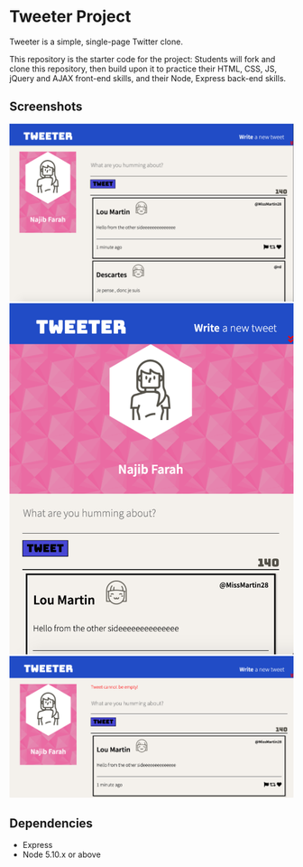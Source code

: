 # Tweeter Project

Tweeter is a simple, single-page Twitter clone.

This repository is the starter code for the project: Students will fork and clone this repository, then build upon it to practice their HTML, CSS, JS, jQuery and AJAX front-end skills, and their Node, Express back-end skills.

## Screenshots

!["Screenshot of desktop view"](https://github.com/NajibFarah/tweeter/blob/master/docs/tweets.png)
!["Screenshot of mobile view"](https://github.com/NajibFarah/tweeter/blob/master/docs/mobile.png)
!["Screenshot of empty error"](https://github.com/NajibFarah/tweeter/blob/master/docs/emptyerror.png)

## Dependencies

- Express
- Node 5.10.x or above
